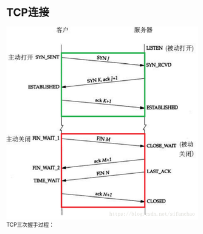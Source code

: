 # TCP连接
![TCP连接](https://github.com/LengendOfDong/Blog/blob/master/img/TCP%E4%B8%89%E6%AC%A1%E6%8F%A1%E6%89%8B%E8%BF%87%E7%A8%8B.png)
TCP三次握手过程：
